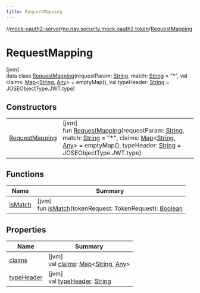 ```yaml
---
title: RequestMapping
---
```

//[mock-oauth2-server](../../../index.html)/[no.nav.security.mock.oauth2.token](../index.html)/[RequestMapping](index.html)



# RequestMapping



[jvm]\
data class [RequestMapping](index.html)(requestParam: [String](https://kotlinlang.org/api/latest/jvm/stdlib/kotlin/-string/index.html), match: [String](https://kotlinlang.org/api/latest/jvm/stdlib/kotlin/-string/index.html) = &quot;*&quot;, val claims: [Map](https://kotlinlang.org/api/latest/jvm/stdlib/kotlin.collections/-map/index.html)&lt;[String](https://kotlinlang.org/api/latest/jvm/stdlib/kotlin/-string/index.html), [Any](https://kotlinlang.org/api/latest/jvm/stdlib/kotlin/-any/index.html)&gt; = emptyMap(), val typeHeader: [String](https://kotlinlang.org/api/latest/jvm/stdlib/kotlin/-string/index.html) = JOSEObjectType.JWT.type)



## Constructors


| | |
|---|---|
| [RequestMapping](-request-mapping.html) | [jvm]<br>fun [RequestMapping](-request-mapping.html)(requestParam: [String](https://kotlinlang.org/api/latest/jvm/stdlib/kotlin/-string/index.html), match: [String](https://kotlinlang.org/api/latest/jvm/stdlib/kotlin/-string/index.html) = &quot;*&quot;, claims: [Map](https://kotlinlang.org/api/latest/jvm/stdlib/kotlin.collections/-map/index.html)&lt;[String](https://kotlinlang.org/api/latest/jvm/stdlib/kotlin/-string/index.html), [Any](https://kotlinlang.org/api/latest/jvm/stdlib/kotlin/-any/index.html)&gt; = emptyMap(), typeHeader: [String](https://kotlinlang.org/api/latest/jvm/stdlib/kotlin/-string/index.html) = JOSEObjectType.JWT.type) |


## Functions


| Name | Summary |
|---|---|
| [isMatch](is-match.html) | [jvm]<br>fun [isMatch](is-match.html)(tokenRequest: TokenRequest): [Boolean](https://kotlinlang.org/api/latest/jvm/stdlib/kotlin/-boolean/index.html) |


## Properties


| Name | Summary |
|---|---|
| [claims](claims.html) | [jvm]<br>val [claims](claims.html): [Map](https://kotlinlang.org/api/latest/jvm/stdlib/kotlin.collections/-map/index.html)&lt;[String](https://kotlinlang.org/api/latest/jvm/stdlib/kotlin/-string/index.html), [Any](https://kotlinlang.org/api/latest/jvm/stdlib/kotlin/-any/index.html)&gt; |
| [typeHeader](type-header.html) | [jvm]<br>val [typeHeader](type-header.html): [String](https://kotlinlang.org/api/latest/jvm/stdlib/kotlin/-string/index.html) |

